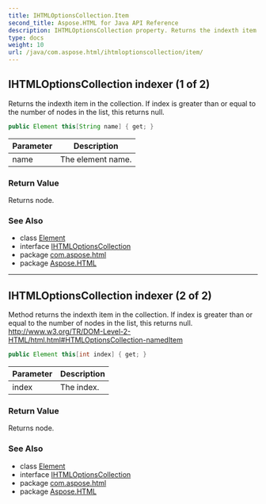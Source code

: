 ```yaml
---
title: IHTMLOptionsCollection.Item
second_title: Aspose.HTML for Java API Reference
description: IHTMLOptionsCollection property. Returns the indexth item in the collection. If index is greater than or equal to the number of nodes in the list this returns null
type: docs
weight: 10
url: /java/com.aspose.html/ihtmloptionscollection/item/
---
```

## IHTMLOptionsCollection indexer (1 of 2)

Returns the indexth item in the collection. If index is greater than or equal to the number of nodes in the list, this returns null.

```java
public Element this[String name] { get; }
```

| Parameter | Description |
| --- | --- |
| name | The element name. |

### Return Value

Returns node.

### See Also

* class [Element](../../../com.aspose.html.dom/element/)
* interface [IHTMLOptionsCollection](../)
* package [com.aspose.html](../../../com.aspose.html/)
* package [Aspose.HTML](../../../)

---

## IHTMLOptionsCollection indexer (2 of 2)

Method returns the indexth item in the collection. If index is greater than or equal to the number of nodes in the list, this returns null. http://www.w3.org/TR/DOM-Level-2-HTML/html.html#HTMLOptionsCollection-namedItem

```java
public Element this[int index] { get; }
```

| Parameter | Description |
| --- | --- |
| index | The index. |

### Return Value

Returns node.

### See Also

* class [Element](../../../com.aspose.html.dom/element/)
* interface [IHTMLOptionsCollection](../)
* package [com.aspose.html](../../../com.aspose.html/)
* package [Aspose.HTML](../../../)
